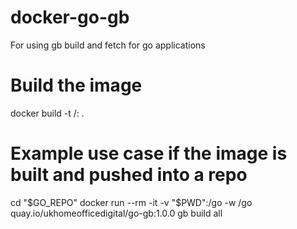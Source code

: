 # docker-go-gb
For using gb build and fetch for go applications

# Build the image
docker build -t <user>/<repo>:<version> .

# Example use case if the image is built and pushed into a repo
cd "$GO_REPO"
docker run --rm -it -v "$PWD":/go -w /go quay.io/ukhomeofficedigital/go-gb:1.0.0 gb build all
